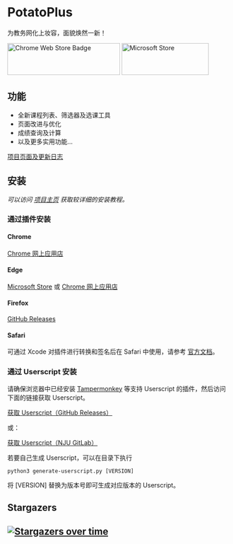 # PotatoPlus

为教务网化上妆容，面貌焕然一新！

<a href='https://chrome.google.com/webstore/detail/potatoplus/mokphlegfcilcbnjmhgfikjgnbnconba'><img src='https://storage.googleapis.com/web-dev-uploads/image/WlD8wC6g8khYWPJUsQceQkhXSlv1/iNEddTyWiMfLSwFD6qGq.png' alt='Chrome Web Store Badge' style='width: 255px; height: 72px;'/></a> <a href='https://microsoftedge.microsoft.com/addons/detail/potatoplus/miofoebmeohjbieochdmaolpaneapmib'><img src='https://developer.microsoft.com/store/badges/images/English_get-it-from-MS.png' alt='Microsoft Store' style='width: 196.62px; height: 72px;'/></a>

## 功能

- 全新课程列表、筛选器及选课工具
- 页面改进与优化
- 成绩查询及计算
- 以及更多实用功能...

[项目页面及更新日志](https://cubiccm.ddns.net/2019/09/potatojw-upgraded/)

## 安装

*可以访问 [项目主页](https://cubiccm.ddns.net/2019/09/potatojw-upgraded/) 获取较详细的安装教程。*

### 通过插件安装

#### Chrome

[Chrome 网上应用店](https://chrome.google.com/webstore/detail/potatoplus/mokphlegfcilcbnjmhgfikjgnbnconba)

#### Edge

[Microsoft Store](https://microsoftedge.microsoft.com/addons/detail/potatoplus/miofoebmeohjbieochdmaolpaneapmib) 或 [Chrome 网上应用店](https://chrome.google.com/webstore/detail/potatoplus/mokphlegfcilcbnjmhgfikjgnbnconba)

#### Firefox

[GitHub Releases](https://github.com/cubiccm/potatoplus/releases/latest/download/PotatoPlus.xpi)

#### Safari

可通过 Xcode 对插件进行转换和签名后在 Safari 中使用，请参考 [官方文档](https://developer.apple.com/documentation/safariservices/safari_web_extensions/converting_a_web_extension_for_safari)。

### 通过 Userscript 安装

请确保浏览器中已经安装 [Tampermonkey](https://tampermonkey.net) 等支持 Userscript 的插件，然后访问下面的链接获取 Userscript。

[获取 Userscript（GitHub Releases）](https://github.com/cubiccm/potatoplus/releases/latest/download/potatoplus.user.js)

或：

[获取 Userscript（NJU GitLab）](https://git.nju.edu.cn/Limos/cdn/-/raw/master/potatoplus.user.js)

若要自己生成 Userscript，可以在目录下执行

```shell
python3 generate-userscript.py [VERSION]
```

将 \[VERSION\] 替换为版本号即可生成对应版本的 Userscript。
    
## Stargazers

## [![Stargazers over time](https://starchart.cc/cubiccm/potatoplus.svg)](https://starchart.cc/cubiccm/potatoplus)


